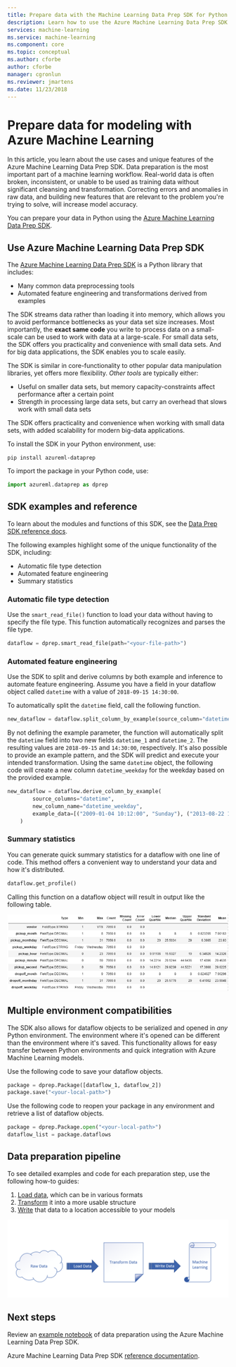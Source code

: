 ```yaml
---
title: Prepare data with the Machine Learning Data Prep SDK for Python - Azure
description: Learn how to use the Azure Machine Learning Data Prep SDK for Python to load data of various formats, transform it to be more usable, and write that data to a location for your models to access.
services: machine-learning
ms.service: machine-learning
ms.component: core
ms.topic: conceptual
ms.author: cforbe
author: cforbe
manager: cgronlun
ms.reviewer: jmartens
ms.date: 11/23/2018
---
```


# Prepare data for modeling with Azure Machine Learning
 
In this article, you learn about the use cases and unique features of the Azure Machine Learning Data Prep SDK. Data preparation is the most important part of a machine learning workflow. Real-world data is often broken, inconsistent, or unable to be used as training data without significant cleansing and transformation. Correcting errors and anomalies in raw data, and building new features that are relevant to the problem you're trying to solve, will increase model accuracy.

You can prepare your data in Python using the [Azure Machine Learning Data Prep SDK](https://aka.ms/data-prep-sdk).

## Use Azure Machine Learning Data Prep SDK

The [Azure Machine Learning Data Prep SDK](https://aka.ms/data-prep-sdk) is a Python library that includes:

+ Many common data preprocessing tools
+ Automated feature engineering and transformations derived from examples

The SDK streams data rather than loading it into memory, which allows you to avoid performance bottlenecks as your data set size increases. Most importantly, the **exact same code** you write to process data on a small-scale can be used to work with data at a large-scale. For small data sets, the SDK offers you practicality and convenience with small data sets. And for big data applications, the SDK enables you to scale easily.  

The SDK is similar in core-functionality to other popular data manipulation libraries, yet offers more
flexibility. _Other tools_ are typically either:
* Useful on smaller data sets, but memory capacity-constraints affect performance after a certain point
* Strength in processing large data sets, but carry an overhead that slows work with small data sets

The SDK offers practicality and convenience when working with small data sets, with added scalability for modern big-data applications. 

To install the SDK in your Python environment, use:
```shell
pip install azureml-dataprep
```

To import the package in your Python code, use:
```python
import azureml.dataprep as dprep
```

## SDK examples and reference

To learn about the modules and functions of this SDK, see the [Data Prep SDK reference docs](https://aka.ms/data-prep-sdk).

The following examples highlight some of the unique functionality of the SDK, including:

+ Automatic file type detection
+ Automated feature engineering
+ Summary statistics

### Automatic file type detection

Use the `smart_read_file()` function to load your data without having to specify the file type. This function automatically recognizes and parses the file type.

```python
dataflow = dprep.smart_read_file(path="<your-file-path>")
```

### Automated feature engineering

Use the SDK to split and derive columns by both example and inference to automate feature engineering. Assume you have a field in your dataflow object called `datetime` with a value of `2018-09-15 14:30:00`.

To automatically split the `datetime` field, call the following function.

```python
new_dataflow = dataflow.split_column_by_example(source_column="datetime")
```

By not defining the example parameter, the function will automatically split the `datetime` field into two new fields `datetime_1` and `datetime_2`. The resulting values are `2018-09-15` and `14:30:00`, respectively. It's also possible to provide an example pattern, and the SDK will predict and execute your intended transformation. Using the same `datetime` object, the following code will create a new column `datetime_weekday` for the weekday based on the provided example.

```python
new_dataflow = dataflow.derive_column_by_example(
        source_columns="datetime", 
        new_column_name="datetime_weekday", 
        example_data=[("2009-01-04 10:12:00", "Sunday"), ("2013-08-22 17:00:00", "Thursday")]
    )
```

### Summary statistics

You can generate quick summary statistics for a dataflow with one line of code. This method offers a convenient way to understand your data and how it's distributed.

```python
dataflow.get_profile()
```

Calling this function on a dataflow object will result in output like the following table.

![Summary Statistics Output](./media/concept-data-preparation/output-example.png)

## Multiple environment compatibilities

The SDK also allows for dataflow objects to be serialized and opened in *any* Python environment. The environment where it's opened can be different than the environment where it's saved. This functionality allows for easy transfer between Python environments and quick integration with Azure Machine Learning models.

Use the following code to save your dataflow objects.

```python
package = dprep.Package([dataflow_1, dataflow_2])
package.save("<your-local-path>")
```

Use the following code to reopen your package in any environment and retrieve a list of dataflow objects.

```python
package = dprep.Package.open("<your-local-path>")
dataflow_list = package.dataflows
```

## Data preparation pipeline

To see detailed examples and code for each preparation step, use the following how-to guides:

1. [Load data](how-to-load-data.md), which can be in various formats
2. [Transform](how-to-transform-data.md) it into a more usable structure
3. [Write](how-to-write-data.md)  that data to a location accessible to your models

![Data preparation process](./media/concept-data-preparation/data-prep-process.png)

## Next steps

Review an [example notebook](https://github.com/Microsoft/AMLDataPrepDocs/tree/master/tutorials/getting-started/getting-started.ipynb) of data preparation using the Azure Machine Learning Data Prep SDK.

Azure Machine Learning Data Prep SDK [reference documentation](https://docs.microsoft.com/python/api/overview/azure/dataprep/intro?view=azure-dataprep-py).
